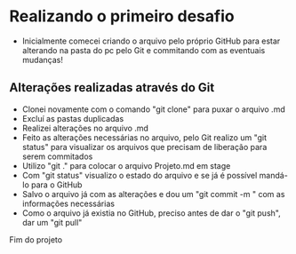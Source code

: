 # Realizando o primeiro desafio

 - Inicialmente comecei criando o arquivo pelo próprio GitHub para estar alterando na pasta do pc pelo Git e commitando com as eventuais mudanças! 

## Alterações realizadas através do Git 
 - Clonei novamente com o comando "git clone" para puxar o arquivo .md
 - Excluí as pastas duplicadas
 - Realizei alterações no arquivo .md
 - Feito as alterações necessárias no arquivo, pelo Git realizo um "git status" para visualizar os arquivos que precisam de liberação para serem commitados
 - Utilizo "git ." para colocar o arquivo Projeto.md em stage
 - Com "git status" visualizo o estado do arquivo e se já é possível mandá-lo para o GitHub
 - Salvo o arquivo já com as alterações e dou um "git commit -m " com as informações necessárias
 - Como o arquivo já existia no GitHub, preciso antes de dar o "git push", dar um "git pull"

 Fim do projeto


